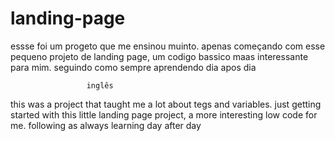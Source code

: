 # landing-page

essse foi um progeto que me ensinou muinto.
apenas começando com esse pequeno projeto de landing page, 
um codigo bassico maas interessante para mim. seguindo como sempre 
aprendendo dia apos dia 


                     inglês
              


this was a project that taught me a lot about tegs and variables.
just getting started with this little landing page project,
a more interesting low code for me. following as always
learning day after day

